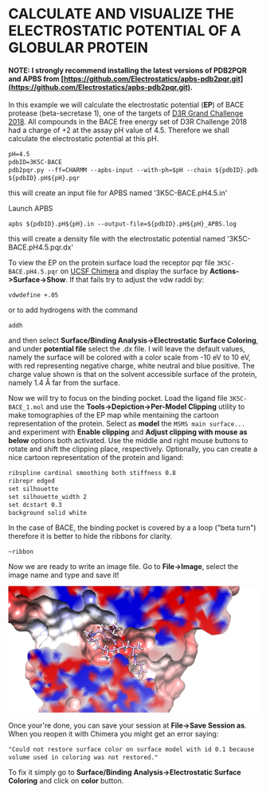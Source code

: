 # CALCULATE AND VISUALIZE THE ELECTROSTATIC POTENTIAL OF A GLOBULAR PROTEIN

#### NOTE: I strongly recommend installing the latest versions of PDB2PQR and APBS from [https://github.com/Electrostatics/apbs-pdb2pqr.git](https://github.com/Electrostatics/apbs-pdb2pqr.git).

In this example we will calculate the electrostatic potential (**EP**) of BACE protease (beta-secretase 1), one of the targets of [D3R Grand Challenge 2018](https://drugdesigndata.org/about/grand-challenge-4).
All compounds in the BACE free energy set of D3R Challenge 2018 had a charge of +2 at the assay pH value of 4.5. Therefore we shall calculate the electrostatic potential at this pH.
```
pH=4.5
pdbID=3K5C-BACE
pdb2pqr.py --ff=CHARMM --apbs-input --with-ph=$pH --chain ${pdbID}.pdb ${pdbID}.pH${pH}.pqr
```
this will create an input file for APBS named '3K5C-BACE.pH4.5.in'

Launch APBS
```
apbs ${pdbID}.pH${pH}.in --output-file=${pdbID}.pH${pH}_APBS.log
```
this will create a density file with the electrostatic potential named '3K5C-BACE.pH4.5.pqr.dx'


To view the EP on the protein surface load the receptor pqr file `3K5C-BACE.pH4.5.pqr` on [UCSF Chimera](https://www.cgl.ucsf.edu/chimera/) and display the surface by **Actions->Surface->Show**. If that fails try to adjust the vdw raddi by:
```
vdwdefine +.05
```
or to add hydrogens with the command
```
addh
```
and then select **Surface/Binding Analysis->Electrostatic Surface Coloring**, and under **potential file** select the .dx file. I will leave the default values, namely the surface will be colored with a color scale from -10 eV to 10 eV, with red representing negative charge, white neutral and blue positive. The charge value shown is that on the solvent
accessible surface of the protein, namely 1.4 Å far from the surface.

Now we will try to focus on the binding pocket. Load the ligand file `3K5C-BACE_1.mol` and use the **Tools->Depiction->Per-Model Clipping** utility to make tomographies of the EP map while mentaining the cartoon representation of the protein. Select as **model** the `MSMS main surface...` and experiment with **Enable clipping** and **Adjust clipping with mouse as below** options both activated. Use the middle and right mouse buttons to rotate and shift the clipping place, respectively.
Optionally, you can create a nice cartoon representation of the protein and ligand:
```
ribspline cardinal smoothing both stiffness 0.8
ribrepr edged
set silhouette
set silhouette_width 2
set dcstart 0.3
background solid white
```
In the case of BACE, the binding pocket is covered by a a loop ("beta turn") therefore it is better to hide the ribbons for clarity.
```
~ribbon
```
Now we are ready to write an image file. Go to **File->Image**, select the image name and type and save it!

![EP at the binding pocket of BACE.](BACE_pocket_EP2.png)


Once your're done, you can save your session at **File->Save Session as**. When you reopen it with Chimera you might get an error saying:
```
"Could not restore surface color on surface model with id 0.1 because volume used in coloring was not restored."
```
To fix it simply go to **Surface/Binding Analysis->Electrostatic Surface Coloring** and click on **color** button.


